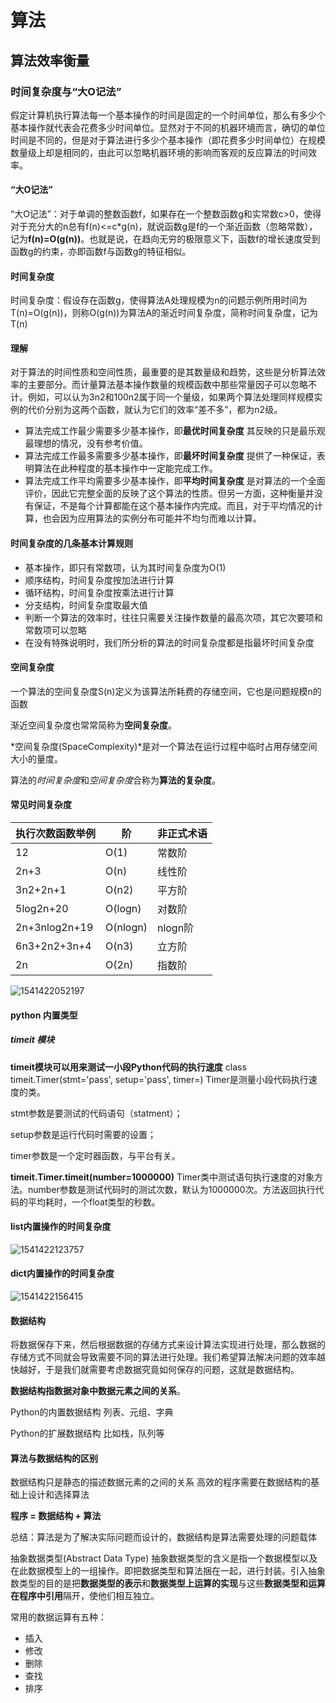 # 算法


## 算法效率衡量

### 时间复杂度与“大O记法”

假定计算机执行算法每一个基本操作的时间是固定的一个时间单位，那么有多少个基本操作就代表会花费多少时间单位。显然对于不同的机器环境而言，确切的单位时间是不同的，但是对于算法进行多少个基本操作（即花费多少时间单位）在规模数量级上却是相同的，由此可以忽略机器环境的影响而客观的反应算法的时间效率。

#### “大O记法”

“大O记法”：对于单调的整数函数f，如果存在一个整数函数g和实常数c>0，使得对于充分大的n总有f(n)<=c\*g(n)，就说函数g是f的一个渐近函数（忽略常数），记为**f(n)=O(g(n))**。也就是说，在趋向无穷的极限意义下，函数f的增长速度受到函数g的约束，亦即函数f与函数g的特征相似。

#### 时间复杂度

时间复杂度：假设存在函数g，使得算法A处理规模为n的问题示例所用时间为T(n)=O(g(n))，则称O(g(n))为算法A的渐近时间复杂度，简称时间复杂度，记为T(n)

#### 理解
对于算法的时间性质和空间性质，最重要的是其数量级和趋势，这些是分析算法效率的主要部分。而计量算法基本操作数量的规模函数中那些常量因子可以忽略不计。例如，可以认为3n2和100n2属于同一个量级，如果两个算法处理同样规模实例的代价分别为这两个函数，就认为它们的效率“差不多”，都为n2级。

- 算法完成工作最少需要多少基本操作，即**最优时间复杂度**
  其反映的只是最乐观最理想的情况，没有参考价值。
- 算法完成工作最多需要多少基本操作，即**最坏时间复杂度**
  提供了一种保证，表明算法在此种程度的基本操作中一定能完成工作。
- 算法完成工作平均需要多少基本操作，即**平均时间复杂度**
  是对算法的一个全面评价，因此它完整全面的反映了这个算法的性质。但另一方面，这种衡量并没有保证，不是每个计算都能在这个基本操作内完成。而且，对于平均情况的计算，也会因为应用算法的实例分布可能并不均匀而难以计算。

#### 时间复杂度的几条基本计算规则
  - 基本操作，即只有常数项，认为其时间复杂度为O(1)
  - 顺序结构，时间复杂度按加法进行计算
  - 循环结构，时间复杂度按乘法进行计算
  - 分支结构，时间复杂度取最大值
  - 判断一个算法的效率时，往往只需要关注操作数量的最高次项，其它次要项和常数项可以忽略
  - 在没有特殊说明时，我们所分析的算法的时间复杂度都是指最坏时间复杂度


#### 空间复杂度
一个算法的空间复杂度S(n)定义为该算法所耗费的存储空间，它也是问题规模n的函数

渐近空间复杂度也常常简称为**空间复杂度**。

*空间复杂度(SpaceComplexity)*是对一个算法在运行过程中临时占用存储空间大小的量度。

算法的*时间复杂度*和*空间复杂度*合称为**算法的复杂度**。


#### 常见时间复杂度
| 执行次数函数举例 | 阶  | 非正式术语 |
| ---------------- | --- | ---------- |
| 12 |	O(1) |	常数阶 |
| 2n+3	| O(n) |	线性阶 |
| 3n2+2n+1|	O(n2) |	平方阶|
| 5log2n+20	 | O(logn) |	对数阶|
| 2n+3nlog2n+19	 | O(nlogn) | 	nlogn阶|
| 6n3+2n2+3n+4 |	 O(n3)|	立方阶|
| 2n	| O(2n)	| 指数阶|

![1541422052197](/home/libo/.config/Typora/typora-user-images/1541422052197.png)

#### python 内置类型

##### timeit 模块
**timeit模块可以用来测试一小段Python代码的执行速度**
class timeit.Timer(stmt='pass', setup='pass', timer=<timer function>)
Timer是测量小段代码执行速度的类。

stmt参数是要测试的代码语句（statment）；

setup参数是运行代码时需要的设置；

timer参数是一个定时器函数，与平台有关。

**timeit.Timer.timeit(number=1000000)**
Timer类中测试语句执行速度的对象方法。number参数是测试代码时的测试次数，默认为1000000次。方法返回执行代码的平均耗时，一个float类型的秒数。

#### list内置操作的时间复杂度

![1541422123757](/home/libo/.config/Typora/typora-user-images/1541422123757.png)

#### dict内置操作的时间复杂度

![1541422156415](/home/libo/.config/Typora/typora-user-images/1541422156415.png)

#### 数据结构

将数据保存下来，然后根据数据的存储方式来设计算法实现进行处理，那么数据的存储方式不同就会导致需要不同的算法进行处理。我们希望算法解决问题的效率越快越好，于是我们就需要考虑数据究竟如何保存的问题，这就是数据结构。

**数据结构指数据对象中数据元素之间的关系**。

Python的内置数据结构
  列表、元组、字典

Python的扩展数据结构
比如栈，队列等

#### 算法与数据结构的区别

数据结构只是静态的描述数据元素的之间的关系
高效的程序需要在数据结构的基础上设计和选择算法

**程序 = 数据结构 + 算法**

总结：算法是为了解决实际问题而设计的，数据结构是算法需要处理的问题载体

抽象数据类型(Abstract Data Type)
抽象数据类型的含义是指一个数据模型以及在此数据模型上的一组操作。即把数据类型和算法捆在一起，进行封装。引入抽象数类型的目的是把**数据类型的表示**和**数据类型上运算的实现**与这些**数据类型和运算在程序中引用**隔开，使他们相互独立。

常用的数据运算有五种：
- 插入
- 修改
- 删除
- 查找
- 排序
